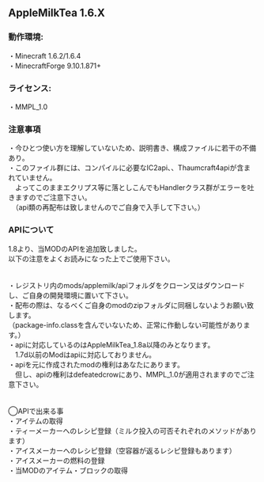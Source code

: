 ## AppleMilkTea 1.6.X

### 動作環境:
・Minecraft 1.6.2/1.6.4
<br>・MinecraftForge 9.10.1.871+
 
### ライセンス:
・MMPL_1.0


### 注意事項
・今ひとつ使い方を理解していないため、説明書き、構成ファイルに若干の不備あり。
<br>・このファイル群には、コンパイルに必要なIC2api、、Thaumcraft4apiが含まれていません。
<br>　よってこのままエクリプス等に落としこんでもHandlerクラス群がエラーを吐きますのでご注意下さい。
<br>　（api類の再配布は致しませんのでご自身で入手して下さい。）

### APIについて
1.8より、当MODのAPIを追加致しました。
<br>以下の注意をよくお読みになった上でご使用下さい。
<br>
<br>
<br>・レジストリ内のmods/applemilk/apiフォルダをクローン又はダウンロードし、ご自身の開発環境に置いて下さい。
<br>・配布の際は、なるべくご自身のmodのzipフォルダに同梱しないようお願い致します。
<br>（package-info.classを含んでいないため、正常に作動しない可能性があります。）
<br>・apiに対応しているのはAppleMilkTea_1.8a以降のみとなります。
<br>　1.7d以前のModはapiに対応しておりません。
<br>・apiを元に作成されたmodの権利はあなたにあります。
<br>　但し、apiの権利はdefeatedcrowにあり、MMPL_1.0が適用されますのでご注意下さい。
<br>
<br>
<br>◯APIで出来る事
<br>・アイテムの取得
<br>・ティーメーカーへのレシピ登録（ミルク投入の可否それぞれのメソッドがあります）
<br>・アイスメーカーへのレシピ登録（空容器が返るレシピ登録もあります）
<br>・アイスメーカーの燃料の登録
<br>・当MODのアイテム・ブロックの取得
